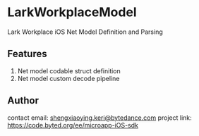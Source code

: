 # LarkWorkplaceModel
Lark Workplace iOS Net Model Definition and Parsing

## Features
1. Net model codable struct definition
2. Net model custom decode pipeline

## Author
contact email: shengxiaoying.keri@bytedance.com
project link: https://code.byted.org/ee/microapp-iOS-sdk
